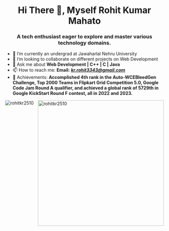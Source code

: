 <h1 align="center">Hi There 	&#128075, Myself Rohit Kumar Mahato</h1>
<h3 align="center">A tech enthusiast eager to explore and master various technology domains.</h3>

<!-- 
**rohitkr2510/rohitkr2510** is a ✨ _special_ ✨ repository because its `README.md` (this file) appears on your GitHub profile.

Here are some ideas to get you started: -->

- 🌱 I’m currently an undergrad at Jawaharlal Nehru University
- 👯 I’m looking to collaborate on different projects on Web Development
- 💬 Ask me about **Web Development | C++ | C | Java**
- 📫 How to reach me: **Email:** ***kr.rohit3343@gmail.com*** 
- 💪 Achievements: **Accomplished 4th rank in the Auto-WCEBleedGen Challenge, Top 2000 Teams in Flipkart Grid Competition 5.0, Google Code Jam Round A qualifier, and achieved a global rank of 5729th in Google KickStart Round F contest, all in 2022 and 2023.**


<p><img align="left" src="https://github-readme-stats.vercel.app/api/top-langs?username=rohitkr2510&show_icons=true&locale=en&layout=compact" alt="rohitkr2510" />

&nbsp;<img align="right" width="400px" src="https://github-readme-stats.vercel.app/api?username=rohitkr2510&show_icons=true&locale=en" alt="rohitkr2510" /></p>
